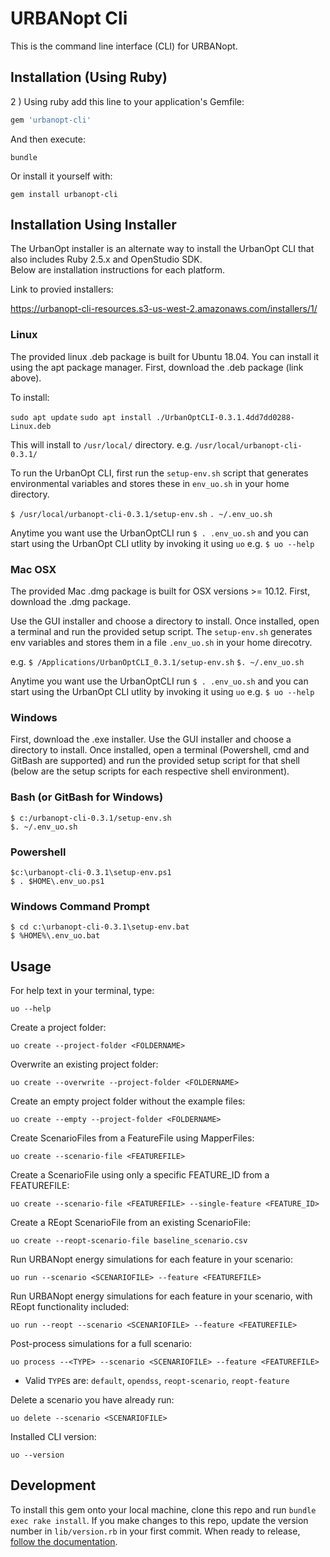 # URBANopt Cli

This is the command line interface (CLI) for URBANopt.

## Installation (Using Ruby) 

2 ) Using ruby add this line to your application's Gemfile:

```ruby
gem 'urbanopt-cli'
```

And then execute:

```terminal
bundle
```

Or install it yourself with:

```terminal
gem install urbanopt-cli
```

## Installation Using Installer

The UrbanOpt installer is an alternate way to install the UrbanOpt CLI that also includes Ruby 2.5.x and OpenStudio SDK.  
Below are installation instructions for each platform. 

Link to provied installers: 

https://urbanopt-cli-resources.s3-us-west-2.amazonaws.com/installers/1/


### Linux

The provided linux .deb package is built for Ubuntu 18.04. You can install it using the apt package manager. 
First, download the .deb package (link above).  

To install: 

`sudo apt update`
`sudo apt install ./UrbanOptCLI-0.3.1.4dd7dd0288-Linux.deb`

This will install to `/usr/local/` directory. e.g. `/usr/local/urbanopt-cli-0.3.1/`  

To run the UrbanOpt CLI, first run the `setup-env.sh` script that generates environmental variables and stores these in `env_uo.sh` in your home directory. 

`$ /usr/local/urbanopt-cli-0.3.1/setup-env.sh`
`. ~/.env_uo.sh` 

Anytime you want use the UrbanOptCLI run `$ . .env_uo.sh` and you can start using the UrbanOpt CLI utlity by invoking it using `uo` e.g. `$ uo --help`

### Mac OSX 

The provided Mac .dmg package is built for OSX versions >= 10.12. 
First, download the .dmg package. 

Use the GUI installer and choose a directory to install. Once installed, open a terminal and run the provided setup script. 
The `setup-env.sh` generates env variables and stores them in a file `.env_uo.sh` in your home direcotry. 

e.g.
`$ /Applications/UrbanOptCLI_0.3.1/setup-env.sh`
`$. ~/.env_uo.sh` 

Anytime you want use the UrbanOptCLI run `$ . .env_uo.sh` and you can start using the UrbanOpt CLI utlity by invoking it using `uo` e.g. `$ uo --help`

### Windows

First, download the .exe installer. Use the GUI installer and choose a directory to install. Once installed, open a terminal (Powershell, cmd and GitBash are supported) and run the provided setup script for that shell (below are the setup scripts for each respective shell environment).


### Bash (or GitBash for Windows)
```
$ c:/urbanopt-cli-0.3.1/setup-env.sh
$. ~/.env_uo.sh
```

### Powershell
```
$c:\urbanopt-cli-0.3.1\setup-env.ps1
$ . $HOME\.env_uo.ps1
```
### Windows Command Prompt
```
$ cd c:\urbanopt-cli-0.3.1\setup-env.bat
$ %HOME%\.env_uo.bat
```


## Usage

For help text in your terminal, type:

```terminal
uo --help
```

Create a project folder:

```terminal
uo create --project-folder <FOLDERNAME>
```

Overwrite an existing project folder:

```terminal
uo create --overwrite --project-folder <FOLDERNAME>
```

Create an empty project folder without the example files:

```terminal
uo create --empty --project-folder <FOLDERNAME>
```

Create ScenarioFiles from a FeatureFile using MapperFiles:

```terminal
uo create --scenario-file <FEATUREFILE>
```

Create a ScenarioFile using only a specific FEATURE_ID from a FEATUREFILE:

```terminal
uo create --scenario-file <FEATUREFILE> --single-feature <FEATURE_ID>
```

Create a REopt ScenarioFile from an existing ScenarioFile:

```terminal
uo create --reopt-scenario-file baseline_scenario.csv
```

Run URBANopt energy simulations for each feature in your scenario:

```terminal
uo run --scenario <SCENARIOFILE> --feature <FEATUREFILE>
```

Run URBANopt energy simulations for each feature in your scenario, with REopt functionality included:

```terminal
uo run --reopt --scenario <SCENARIOFILE> --feature <FEATUREFILE>
```

Post-process simulations for a full scenario:

```terminal
uo process --<TYPE> --scenario <SCENARIOFILE> --feature <FEATUREFILE>
```

- Valid `TYPE`s are: `default`, `opendss`, `reopt-scenario`, `reopt-feature`

Delete a scenario you have already run:

```terminal
uo delete --scenario <SCENARIOFILE>
```

Installed CLI version:

```terminal
uo --version
```

## Development

To install this gem onto your local machine, clone this repo and run `bundle exec rake install`. If you make changes to this repo, update the version number in `lib/version.rb` in your first commit. When ready to release, [follow the documentation](https://docs.urbanopt.net/developer_resources/release_instructions.html).
